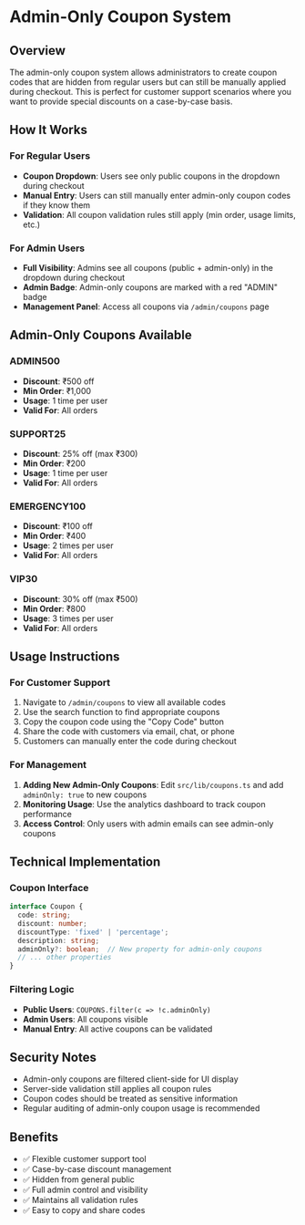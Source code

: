 # Admin-Only Coupon System

## Overview
The admin-only coupon system allows administrators to create coupon codes that are hidden from regular users but can still be manually applied during checkout. This is perfect for customer support scenarios where you want to provide special discounts on a case-by-case basis.

## How It Works

### For Regular Users
- **Coupon Dropdown**: Users see only public coupons in the dropdown during checkout
- **Manual Entry**: Users can still manually enter admin-only coupon codes if they know them
- **Validation**: All coupon validation rules still apply (min order, usage limits, etc.)

### For Admin Users
- **Full Visibility**: Admins see all coupons (public + admin-only) in the dropdown during checkout
- **Admin Badge**: Admin-only coupons are marked with a red "ADMIN" badge
- **Management Panel**: Access all coupons via `/admin/coupons` page

## Admin-Only Coupons Available

### ADMIN500
- **Discount**: ₹500 off
- **Min Order**: ₹1,000
- **Usage**: 1 time per user
- **Valid For**: All orders

### SUPPORT25
- **Discount**: 25% off (max ₹300)
- **Min Order**: ₹200
- **Usage**: 1 time per user
- **Valid For**: All orders

### EMERGENCY100
- **Discount**: ₹100 off
- **Min Order**: ₹400
- **Usage**: 2 times per user
- **Valid For**: All orders

### VIP30
- **Discount**: 30% off (max ₹500)
- **Min Order**: ₹800
- **Usage**: 3 times per user
- **Valid For**: All orders

## Usage Instructions

### For Customer Support
1. Navigate to `/admin/coupons` to view all available codes
2. Use the search function to find appropriate coupons
3. Copy the coupon code using the "Copy Code" button
4. Share the code with customers via email, chat, or phone
5. Customers can manually enter the code during checkout

### For Management
1. **Adding New Admin-Only Coupons**: Edit `src/lib/coupons.ts` and add `adminOnly: true` to new coupons
2. **Monitoring Usage**: Use the analytics dashboard to track coupon performance
3. **Access Control**: Only users with admin emails can see admin-only coupons

## Technical Implementation

### Coupon Interface
```typescript
interface Coupon {
  code: string;
  discount: number;
  discountType: 'fixed' | 'percentage';
  description: string;
  adminOnly?: boolean;  // New property for admin-only coupons
  // ... other properties
}
```

### Filtering Logic
- **Public Users**: `COUPONS.filter(c => !c.adminOnly)`
- **Admin Users**: All coupons visible
- **Manual Entry**: All active coupons can be validated

## Security Notes
- Admin-only coupons are filtered client-side for UI display
- Server-side validation still applies all coupon rules
- Coupon codes should be treated as sensitive information
- Regular auditing of admin-only coupon usage is recommended

## Benefits
- ✅ Flexible customer support tool
- ✅ Case-by-case discount management
- ✅ Hidden from general public
- ✅ Full admin control and visibility
- ✅ Maintains all validation rules
- ✅ Easy to copy and share codes
